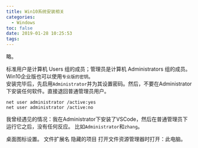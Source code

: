 ```yaml
---
title: Win10系统安装相关
categories:
  - Windows
toc: false
date: 2019-01-28 10:25:53
tags:
---
```

略。
<!-- more -->

标准用户是计算机 Users 组的成员；管理员是计算机 Administrators 组的成员。  
Win10企业版也可以使用`专业版的密钥`。  
安装完毕后，先启用`Administrator`并为其设置密码。然后，不要在Administrator下安装任何软件。直接退回普通管理员用户。  
```
net user administrator /active:yes
net user administrator /active:no
```
我曾经遇见的情况：我在Administrator下安装了VSCode，然后在普通管理员下运行它之后，没有任何反应。
比如`Administrator`和`zhang`。

桌面图标设置。
文件扩展名
隐藏的项目
打开文件资源管理器时打开：此电脑。
